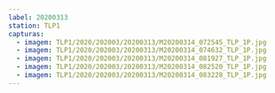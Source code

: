 ```yaml
---
label: 20200313
station: TLP1
capturas:
  - imagem: TLP1/2020/202003/20200313/M20200314_072545_TLP_1P.jpg
  - imagem: TLP1/2020/202003/20200313/M20200314_074632_TLP_1P.jpg
  - imagem: TLP1/2020/202003/20200313/M20200314_081927_TLP_1P.jpg
  - imagem: TLP1/2020/202003/20200313/M20200314_082520_TLP_1P.jpg
  - imagem: TLP1/2020/202003/20200313/M20200314_083228_TLP_1P.jpg
---
```


